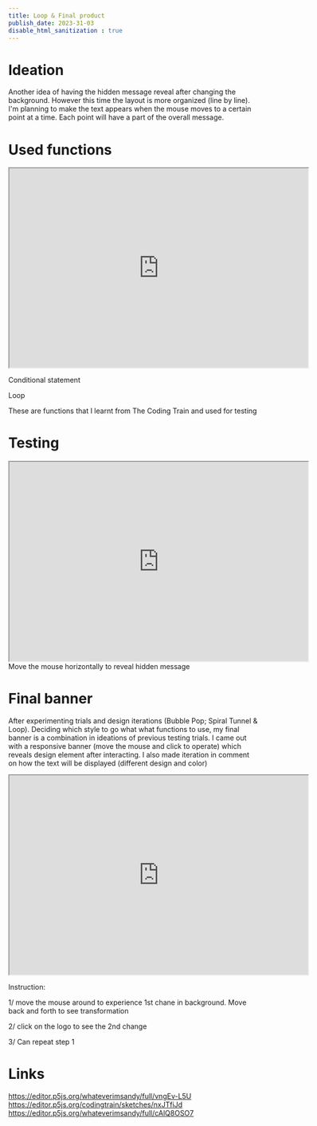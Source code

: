 ```yaml
---
title: Loop & Final product
publish_date: 2023-31-03
disable_html_sanitization : true
---
```

# Ideation

Another idea of having the hidden message reveal after changing the background. However this time the layout is more organized (line by line). I'm planning to make the text appears when the mouse moves to a certain point at a time. Each point will have a part of the overall message.

# Used functions 
<iframe width="600" height="400" src="https://editor.p5js.org/codingtrain/full/nxJTfiJd"></iframe>

Conditional statement 

Loop

These are functions that I learnt from The Coding Train and used for testing
# Testing
<iframe width="600" height="400" src="https://editor.p5js.org/whateverimsandy/full/vngEv-L5U"></iframe>
Move the mouse horizontally to reveal hidden message

# Final banner
After experimenting trials and design iterations (Bubble Pop; Spiral Tunnel & Loop). Deciding which style to go what what functions to use, my final banner is a combination in ideations of previous testing trials.
I came out with a responsive banner (move the mouse and click to operate) which reveals design element after interacting.
I also made iteration in comment on how the text will be displayed (different design and color) 

<iframe width="600" height="400" src="https://editor.p5js.org/whateverimsandy/full/cAlQ8OSO7"></iframe>

Instruction:

1/ move the mouse around to experience 1st chane in background. Move back and forth to see transformation

2/ click on the logo to see the 2nd change

3/ Can repeat step 1

# Links
https://editor.p5js.org/whateverimsandy/full/vngEv-L5U
https://editor.p5js.org/codingtrain/sketches/nxJTfiJd 
https://editor.p5js.org/whateverimsandy/full/cAlQ8OSO7 